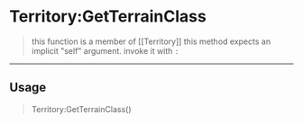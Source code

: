 # Territory:GetTerrainClass
> this function is a member of [[Territory]]
> this method expects an implicit "self" argument. invoke it with `:`
-----
## Usage
> Territory:GetTerrainClass()
